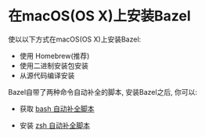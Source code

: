 # 在macOS\(OS X\)上安装Bazel

使以以下方式在macOS\(OS X\)上安装Bazel:

* 使用 Homebrew\(推荐\)
* 使用二进制安装包安装
* 从源代码编译安装

Bazel自带了两种命令自动补全的脚本, 安装Bazel之后, 你可以:

* 获取 [bash 自动补全脚本](/an-zhuang-bazel.md#bash-completion)

* 安装 [zsh 自动补全脚本](/an-zhuang-bazel.md#zsh-completion)



